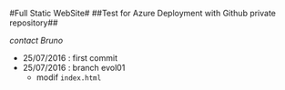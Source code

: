 #Full Static WebSite#
##Test for Azure Deployment with Github private repository##

*contact Bruno*

- 25/07/2016 : first commit
- 25/07/2016 : branch evol01
	- modif `index.html`